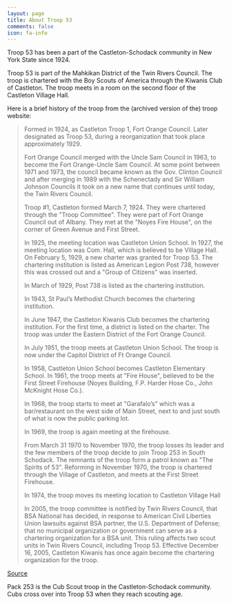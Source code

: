 ```yaml
---
layout: page
title: About Troop 53
comments: false
icon: fa-info
---
```


Troop 53 has been a part of the Castleton-Schodack community in New York State since 1924.

Troop 53 is part of the Mahkikan District of the Twin Rivers Council.  The troop is chartered with the Boy Scouts of America through the Kiwanis Club of Castleton.  The troop meets in a room on the second floor of the Castleton Village Hall.

Here is a brief history of the troop from the (archived version of the) troop website:

>Formed in 1924, as Castleton Troop 1, Fort Orange Council. Later designated as Troop 53, during a reorganization that took place approximately 1929.
>
>Fort Orange Council merged with the Uncle Sam Council in 1963, to become the Fort Orange-Uncle Sam Council. At some point between 1971 and 1973, the council became known as the Gov. Clinton Council and after merging in 1989 with the Schenectady and Sir William Johnson Councils it took on a new name that continues until today, the Twin Rivers Council.
>
>Troop #1, Castleton formed March 7, 1924. They were chartered through the "Troop Committee". They were part of Fort Orange Council out of Albany. They met at the "Noyes Fire House", on the corner of Green Avenue and First Street.
>
>In 1925, the meeting location was Castleton Union School.  In 1927, the meeting location was Com. Hall, which is believed to be Village Hall.  On February 5, 1929, a new charter was granted for Troop 53. The chartering institution is listed as American Legion Post 738, however this was crossed out and a "Group of Citizens" was inserted.
>
>In March of 1929, Post 738 is listed as the chartering institution.
>
>In 1943, St Paul’s Methodist Church becomes the chartering institution.
>
>In June 1947, the Castleton Kiwanis Club becomes the chartering institution. For the first time, a district is listed on the charter. The troop was under the Eastern District of the Fort Orange Council.
>
>In July 1951, the troop meets at Castleton Union School. The troop is now under the Capitol District of Ft Orange Council.
>
>In 1958, Castleton Union School becomes Castleton Elementary School.  In 1961, the troop meets at "Fire House", believed to be the First Street Firehouse (Noyes Building, F.P. Harder Hose Co., John McKnight Hose Co.).
>
>In 1968, the troop starts to meet at "Garafalo’s" which was a bar/restaurant on the west side of Main Street, next to and just south of what is now the public parking lot.  
>
>In 1969, the troop is again meeting at the firehouse.
>
>From March 31 1970 to November 1970, the troop losses its leader and the few members of the troop decide to join Troop 253 in South Schodack. The remnants of the troop form a patrol known as "The Spirits of 53".  Reforming in November 1970, the troop is chartered through the Village of Castleton, and meets at the First Street Firehouse.
>
>In 1974, the troop moves its meeting location to Castleton Village Hall
>
>In 2005, the troop committee is notified by Twin Rivers Council, that BSA National has decided, in response to American Civil Liberties Union lawsuits against BSA partner, the U.S. Department of Defense; that no municipal organization or government can serve as a chartering organization for a BSA unit. This ruling affects two scout units in Twin Rivers Council, including Troop 53.  Effective December 16, 2005, Castleton Kiwanis has once again become the chartering organization for the troop.

[Source](https://web.archive.org/web/20080819141850/http://bsatroop53.com/)

Pack 253 is the Cub Scout troop in the Castleton-Schodack community.  Cubs cross over into Troop 53 when they reach scouting age.